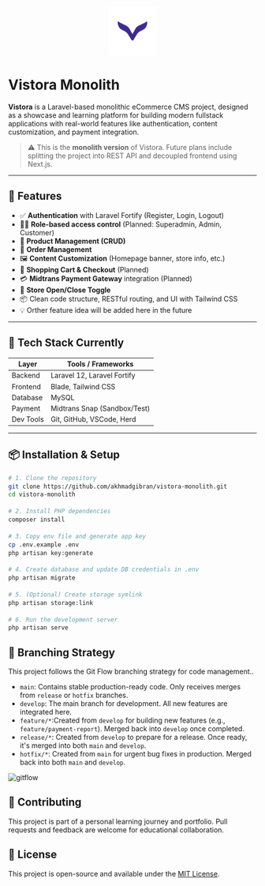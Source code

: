 <p align="center"><a href="https://github.com/akhmadgibran/vistora-monolith/" target="_blank"><img src="/public/images/logo/vistora_logo_only_no_bg.png" width="100" alt="Vistora Logo"></a></p>

# Vistora Monolith

**Vistora** is a Laravel-based monolithic eCommerce CMS project, designed as a showcase and learning platform for building modern fullstack applications with real-world features like authentication, content customization, and payment integration.

> ⚠️ This is the **monolith version** of Vistora. Future plans include splitting the project into REST API and decoupled frontend using Next.js.

---

## 🚀 Features

- ✅ **Authentication** with Laravel Fortify (Register, Login, Logout)
- 🧑‍💼 **Role-based access control** (Planned: Superadmin, Admin, Customer)
- 🧾 **Product Management (CRUD)**
- 🚚 **Order Management**
- 🖼️ **Content Customization** (Homepage banner, store info, etc.)
- 🛒 **Shopping Cart & Checkout** (Planned)
- 💳 **Midtrans Payment Gateway** integration (Planned)
- 📴 **Store Open/Close Toggle**
- 📦 Clean code structure, RESTful routing, and UI with Tailwind CSS
- 💡 Orther feature idea will be added here in the future

---

## 🧱 Tech Stack Currently

| Layer     | Tools / Frameworks            |
|-----------|-------------------------------|
| Backend   | Laravel 12, Laravel Fortify   |
| Frontend  | Blade, Tailwind CSS           |
| Database  | MySQL                         |
| Payment   | Midtrans Snap (Sandbox/Test)  |
| Dev Tools | Git, GitHub, VSCode, Herd     |

---

## 📦 Installation & Setup

```bash
# 1. Clone the repository
git clone https://github.com/akhmadgibran/vistora-monolith.git
cd vistora-monolith

# 2. Install PHP dependencies
composer install

# 3. Copy env file and generate app key
cp .env.example .env
php artisan key:generate

# 4. Create database and update DB credentials in .env
php artisan migrate

# 5. (Optional) Create storage symlink
php artisan storage:link

# 6. Run the development server
php artisan serve
```

## 🌿 Branching Strategy
This project follows the Git Flow branching strategy for code management..

* `main`: Contains stable production-ready code. Only receives merges from `release` or `hotfix` branches.
* `develop`: The main branch for development. All new features are integrated here.
* `feature/*`:Created from `develop` for building new features (e.g., `feature/payment-report`). Merged back into `develop` once completed.
* `release/*`: Created from `develop` to prepare for a release. Once ready, it's merged into both `main` and `develop`.
* `hotfix/*`: Created from `main` for urgent bug fixes in production. Merged back into both `main` and `develop`.


![gitflow](https://github.com/user-attachments/assets/9ac5bea1-79af-4ad5-9d15-b9f316ed5fc6)



## 🤝 Contributing
This project is part of a personal learning journey and portfolio.
Pull requests and feedback are welcome for educational collaboration.

## 📄 License
This project is open-source and available under the [MIT License](LICENSE).


